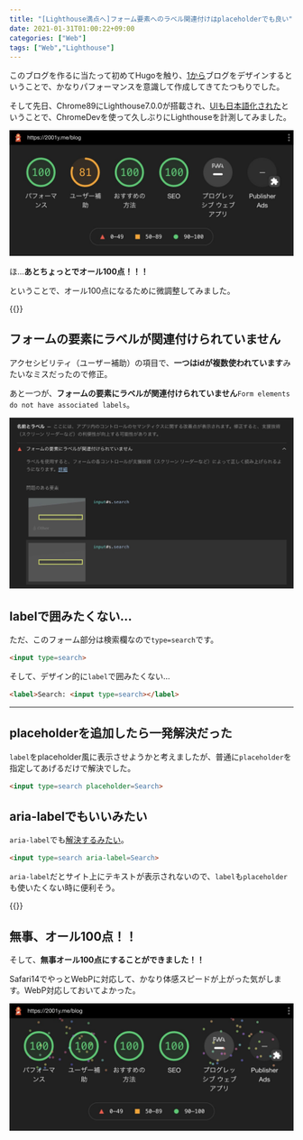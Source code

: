 ```yaml
---
title: "[Lighthouse満点へ]フォーム要素へのラベル関連付けはplaceholderでも良い"
date: 2021-01-31T01:00:22+09:00
categories: ["Web"]
tags: ["Web","Lighthouse"]
---
```


このブログを作るに当たって初めてHugoを触り、[1から](https://2001y.me/blog/other/hello/)ブログをデザインするということで、かなりパフォーマンスを意識して作成してきてたつもりでした。

そして先日、Chrome89にLighthouse7.0.0が搭載され、[UIも日本語化された](https://www.suzukikenichi.com/blog/lighthouse-will-be-available-in-japanese/)ということで、ChromeDevを使って久しぶりにLighthouseを計測してみました。

![](../../../images/lighthouse-placeholder-0.jpg)

ほ...<b>あとちょっとでオール100点！！！</b>

ということで、オール100点になるために微調整してみました。

{{<ad>}}

## フォームの要素にラベルが関連付けられていません

アクセシビリティ（ユーザー補助）の項目で、<b>一つはidが複数使われています</b>みたいなミスだったので修正。

あと一つが、<b>フォームの要素にラベルが関連付けられていません</b>`Form elements do not have associated labels`。

![](../../../images/lighthouse-placeholder-1.jpg)

## labelで囲みたくない…

ただ、このフォーム部分は検索欄なので`type=search`です。

```html
<input type=search>
```

そして、デザイン的に`label`で囲みたくない...

```html
<label>Search: <input type=search></label>
```

***

## placeholderを追加したら一発解決だった

`label`をplaceholder風に表示させようかと考えましたが、普通に`placeholder`を指定してあげるだけで解決でした。

```html
<input type=search placeholder=Search>
```

## aria-labelでもいいみたい

`aria-label`でも[解決するみたい](https://pgmemo.tokyo/data/archives/1882.html)。

```html
<input type=search aria-label=Search>
```

`aria-label`だとサイト上にテキストが表示されないので、`label`も`placeholder`も使いたくない時に便利そう。

{{<ad>}}

## 無事、オール100点！！

そして、<b>無事オール100点にすることができました！！</b>

Safari14でやっとWebPに対応して、かなり体感スピードが上がった気がします。WebP対応しておいてよかった。

![こんな祝福エフェクトあるんだ](../../../images/lighthouse.jpg)